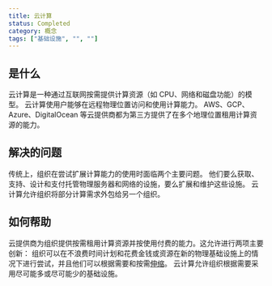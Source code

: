 ```yaml
---
title: 云计算
status: Completed
category: 概念
tags: ["基础设施", "", ""]
---
```


## 是什么

云计算是一种通过互联网按需提供计算资源（如 CPU、网络和磁盘功能）的模型。
云计算使用户能够在远程物理位置访问和使用计算能力。 AWS、GCP、Azure、DigitalOcean 等云提供商都为第三方提供了在多个地理位置租用计算资源的能力。

## 解决的问题

传统上，组织在尝试扩展计算能力的使用时面临两个主要问题。
他们要么获取、支持、设计和支付托管物理服务器和网络的设施，要么扩展和维护这些设施。
云计算允许组织将部分计算需求外包给另一个组织。

## 如何帮助

云提供商为组织提供按需租用计算资源并按使用付费的能力。这允许进行两项主要创新：
组织可以在不浪费时间计划和花费金钱或资源在新的物理基础设施上的情况下进行尝试，并且他们可以根据需要和按需[伸缩](/zh-cn/scalability/)。
云计算允许组织根据需要采用尽可能多或尽可能少的基础设施。
